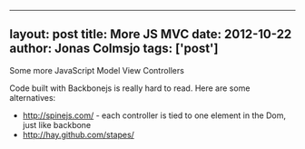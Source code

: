 
---
layout: post
title: More JS MVC
date: 2012-10-22
author: Jonas Colmsjo
tags: ['post']
---

Some more JavaScript Model View Controllers





Code built with Backbonejs is really hard to read. Here are some alternatives:

* http://spinejs.com/ - each controller is tied to one element in the Dom, just like backbone
* http://hay.github.com/stapes/
